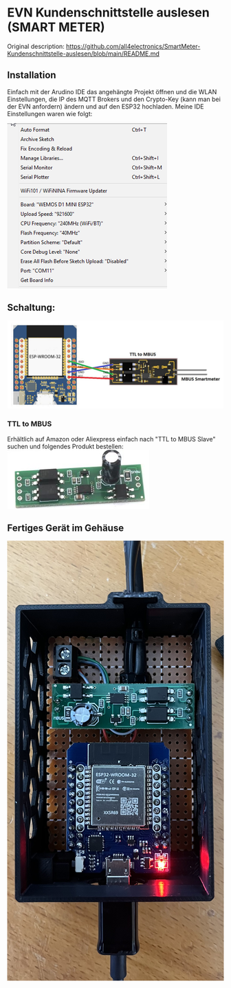 # EVN Kundenschnittstelle auslesen (SMART METER)
Original description:
https://github.com/all4electronics/SmartMeter-Kundenschnittstelle-auslesen/blob/main/README.md

<h2>Installation</h2>

Einfach mit der Arudino IDE das angehängte Projekt öffnen und die WLAN Einstellungen, die IP des MQTT Brokers und den Crypto-Key (kann man bei der EVN anfordern) ändern und auf den ESP32 hochladen. Meine IDE Einstellungen waren wie folgt:

![alt text](https://github.com/supagusti/SmartMeter-Kundenschnittstelle-auslesen/blob/main/ESP32-Einstellungen%20Arduino%20IDE.png)

<h2>Schaltung:</h2>

![alt text](https://github.com/supagusti/SmartMeter-Kundenschnittstelle-auslesen/blob/main/Schaltung_2024-08-08.JPG)

<h3>TTL to MBUS</h3>

Erhältlich auf Amazon oder Aliexpress einfach nach "TTL to MBUS Slave" suchen und folgendes Produkt bestellen:
![alt text](https://github.com/supagusti/SmartMeter-Kundenschnittstelle-auslesen/blob/main/TTL%20to%20MBUS.JPG)

<h2>Fertiges Gerät im Gehäuse</h2>

![alt text](https://github.com/supagusti/SmartMeter-Kundenschnittstelle-auslesen/blob/main/fertiges_Projekt.jpg)
